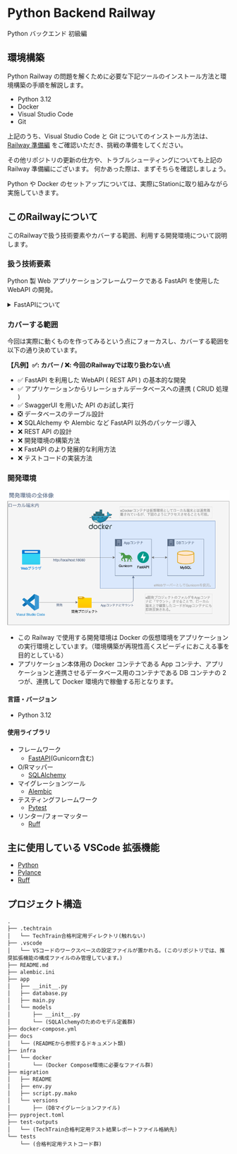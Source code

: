 # Python Backend Railway
Python バックエンド 初級編

## 環境構築
Python Railway の問題を解くために必要な下記ツールのインストール方法と環境構築の手順を解説します。
- Python 3.12
- Docker
- Visual Studio Code
- Git

上記のうち、Visual Studio Code と Git についてのインストール方法は、
[Railway 準備編](https://www.notion.so/techbowl/Railway-ceba695d5014460e9733c2a46318cdec) をご確認いただき、挑戦の準備をしてください。

その他リポジトリの更新の仕方や、トラブルシューティングについても上記の Railway 準備編にございます。
何かあった際は、まずそちらを確認しましょう。

Python や Docker のセットアップについては、実際にStationに取り組みながら実施していきます。

## このRailwayについて
このRailwayで扱う技術要素やカバーする範囲、利用する開発環境について説明します。

### 扱う技術要素
Python 製 Web アプリケーションフレームワークである FastAPI を使用した WebAPI の開発。

<details>
<summary>FastAPIについて</summary>
FastAPI は Python 言語を使用した、Web アプリケーション向けのフレームワークです。

2018年12月に最初のリリースが行われ、2021年頃から大きくシェアを伸ばし、2023年には Python の Web アプリケーションフレームワークで Django や Flask に次ぐフレームワークに成長しています。

Java 開発者向けの統合開発環境として知名度の高い IntelliJ IDEA などを開発している JetBrains 社の開発者のエコシステムに関するレポートでは、FastAPI の使用率が 25% に増加している事を報告しており、 Django の 40% や Flask の 38% には及ばないものの、過去数年で大きく利用率を伸ばしてきている存在として、注目されています。

FastAPI は容易に WebAPI が開発でき、少ないコードの記述で実装できることや効率的な処理を実現するための仕組み、開発している API を UI 上で確認するための仕組みなど WebAPI の開発を支援する仕組みが標準で組み込まれています。
</details>

### カバーする範囲
今回は実際に動くものを作ってみるという点にフォーカスし、カバーする範囲を以下の通り決めています。

**【凡例】✅:  カバー / ❌: 今回のRailwayでは取り扱わない点**
- ✅ FastAPI を利用した WebAPI ( REST API ) の基本的な開発
- ✅ アプリケーションからリレーショナルデータベースへの連携 ( CRUD 処理 )
- ✅ SwaggerUI を用いた API のお試し実行
- ❎ データベースのテーブル設計
- ❌ SQLAlchemy や Alembic など FastAPI 以外のパッケージ導入
- ❌ REST API の設計
- ❌ 開発環境の構築方法
- ❌ FastAPI のより発展的な利用方法
- ❌ テストコードの実装方法

### 開発環境
![](./docs/images/dev_environment_overview.drawio.png)
- この Railway で使用する開発環境は Docker の仮想環境をアプリケーションの実行環境としています。（環境構築が再現性高くスピーディにおこえる事を目的としている）
- アプリケーション本体用の Docker コンテナである App コンテナ、アプリケーションと連携させるデータベース用のコンテナである DB コンテナの 2 つが、連携して Docker 環境内で稼働する形となります。

#### 言語・バージョン
- Python 3.12

#### 使用ライブラリ
- フレームワーク
    - [FastAPI](https://fastapi.tiangolo.com/ja/)(Gunicorn含む)
- O/Rマッパー
    - [SQLAlchemy](https://www.sqlalchemy.org/)
- マイグレーションツール
    - [Alembic](https://alembic.sqlalchemy.org/en/latest/)
- テスティングフレームワーク
    - [Pytest](https://docs.pytest.org/en/stable/)
- リンター/フォーマッター
    - [Ruff](https://docs.astral.sh/ruff/)

## 主に使用している VSCode 拡張機能
- [Python](https://marketplace.visualstudio.com/items?itemName=ms-python.python)
- [Pylance](https://marketplace.visualstudio.com/items?itemName=ms-python.vscode-pylance)
- [Ruff](https://marketplace.visualstudio.com/items?itemName=charliermarsh.ruff)

## プロジェクト構造
```
.
├── .techtrain
│   └── TechTrain合格判定用ディレクトリ(触れない)
├── .vscode
│   └── VSコードのワークスペースの設定ファイルが置かれる。(このリポジトリでは、推奨拡張機能の構成ファイルのみ管理しています。)
├── README.md
├── alembic.ini
├── app
│   ├── __init__.py
│   ├── database.py
│   ├── main.py
│   └── models
│       ├── __init__.py
│       └── (SQLAlchemyのためのモデル定義群)
├── docker-compose.yml
├── docs
│   └── (READMEから参照するドキュメント類)
├── infra
│   └── docker
│       └── (Docker Compose環境に必要なファイル群)
├── migration
│   ├── README
│   ├── env.py
│   ├── script.py.mako
│   └── versions
│       ├── (DBマイグレーションファイル)
├── pyproject.toml
├── test-outputs
│   └── (TechTrain合格判定用テスト結果レポートファイル格納先)
└── tests
    └── (合格判定用テストコード群)
```
